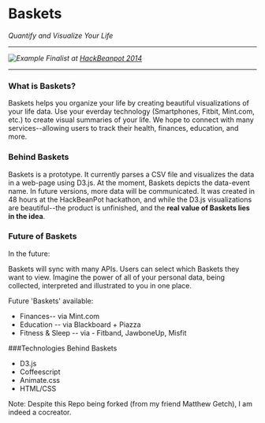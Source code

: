 Baskets
=====
*Quantify and Visualize Your Life*

----
*![Example](http://i.imgur.com/Mlgv1p3.png?1) Finalist at [HackBeanpot  2014](http://projects.hackbeanpot.com/2014-projects.html)*

-----


### What is Baskets?
Baskets helps you organize your life by creating beautiful visualizations of your life data.  Use your everday technology (Smartphones, Fitbit, Mint.com, etc.) to create visual summaries of your life.  We hope to connect with many services--allowing users to track their health, finances, education, and more.



### Behind Baskets
Baskets is a prototype.  It currently parses a CSV file and visualizes the data in a web-page using D3.js.  At the moment, Baskets depicts the data-event name. In future versions, more data will be communicated. It was created in 48 hours at the HackBeanPot hackathon, and while the D3.js visualizations are beautiful--the product is unfinished, and the **real value of Baskets lies in the idea**.

### Future of Baskets 
In the future:

Baskets will sync with many APIs.  Users can select which Baskets they want to view.  Imagine the power of all of your personal data, being collected, interpreted and illustrated to you in one place.

Future 'Baskets' available:
- Finances-- via Mint.com
- Education -- via Blackboard + Piazza 
- Fitness & Sleep -- via - Fitband, JawboneUp, Misfit


###Technologies Behind Baskets
 - D3.js
 - Coffeescript
 - Animate.css
 - HTML/CSS
 

Note: Despite this Repo being forked (from my friend Matthew Getch), I am indeed a cocreator.


